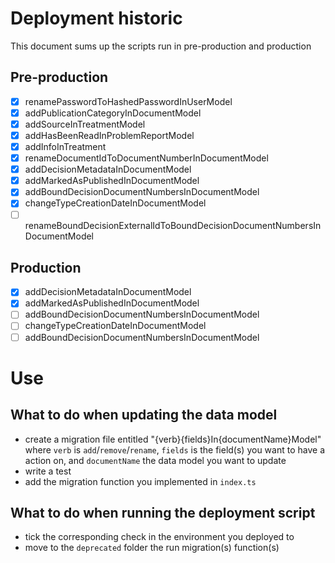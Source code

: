 # Deployment historic

This document sums up the scripts run in pre-production and production

## Pre-production

- [x] renamePasswordToHashedPasswordInUserModel
- [x] addPublicationCategoryInDocumentModel
- [x] addSourceInTreatmentModel
- [x] addHasBeenReadInProblemReportModel
- [x] addInfoInTreatment
- [x] renameDocumentIdToDocumentNumberInDocumentModel
- [x] addDecisionMetadataInDocumentModel
- [x] addMarkedAsPublishedInDocumentModel
- [x] addBoundDecisionDocumentNumbersInDocumentModel
- [x] changeTypeCreationDateInDocumentModel
- [ ] renameBoundDecisionExternalIdToBoundDecisionDocumentNumbersInDocumentModel

## Production

- [x] addDecisionMetadataInDocumentModel
- [x] addMarkedAsPublishedInDocumentModel
- [ ] addBoundDecisionDocumentNumbersInDocumentModel
- [ ] changeTypeCreationDateInDocumentModel
- [ ] addBoundDecisionDocumentNumbersInDocumentModel

# Use

## What to do when updating the data model

- create a migration file entitled "{verb}{fields}In{documentName}Model" where `verb` is `add`/`remove`/`rename`, `fields` is the field(s) you want to have a action on, and `documentName` the data model you want to update
- write a test
- add the migration function you implemented in `index.ts`

## What to do when running the deployment script

- tick the corresponding check in the environment you deployed to
- move to the `deprecated` folder the run migration(s) function(s)
